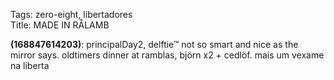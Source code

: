 Tags: zero-eight, libertadores  
Title: MADE IN RÅLAMB  
  
**(168847614203)**: principalDay2, delftie™ not so smart and nice as the mirror says. oldtimers dinner at ramblas, björn x2 + cedlöf. mais um vexame na liberta